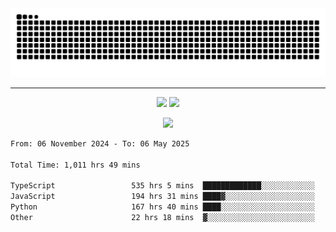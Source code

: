 <div align="center">
  <picture>
      <source
    media="(prefers-color-scheme: dark)"
      srcset="https://raw.githubusercontent.com/platane/snk/output/github-contribution-grid-snake-dark.svg"
      />
    <source
      media="(prefers-color-scheme: light)"
      srcset="https://raw.githubusercontent.com/xct007/xct007/output/github-contribution-grid-snake.svg"
      />
    <img
      alt="Snake"
      src="https://raw.githubusercontent.com/xct007/xct007/output/github-contribution-grid-snake.svg"
      />
  </picture>

</div>

___
<p align="center">
  <img src="https://readme-stats-blush-eta.vercel.app/api/top-langs/?username=xct007&layout=compact" />
  <img src="https://readme-stats-blush-eta.vercel.app/api?username=xct007&show_icons=true&theme=transparent&hide_title=true&include_all_commits=true" />
</p>

<p align="center">
  <img src="https://github-profile-trophy.vercel.app/?username=xct007&no-bg=true&rank=S,SS,SSS,A,AA,AAA,UNKNOWN,SECRET&row=3&title=-Followers,-Stars&margin-w=15&margin-h=15&column=2" />
</p>
<!--START_SECTION:waka-->

```txt
From: 06 November 2024 - To: 06 May 2025

Total Time: 1,011 hrs 49 mins

TypeScript                 535 hrs 5 mins  █████████████░░░░░░░░░░░░   51.74 %
JavaScript                 194 hrs 31 mins ████▓░░░░░░░░░░░░░░░░░░░░   18.81 %
Python                     167 hrs 40 mins ████░░░░░░░░░░░░░░░░░░░░░   16.21 %
Other                      22 hrs 18 mins  ▓░░░░░░░░░░░░░░░░░░░░░░░░   02.16 %
```

<!--END_SECTION:waka-->
